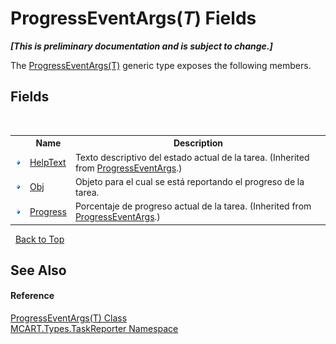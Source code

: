 # ProgressEventArgs(*T*) Fields
 _**\[This is preliminary documentation and is subject to change.\]**_

The <a href="19965514-151d-d62a-1087-8c4c6db67dce">ProgressEventArgs(T)</a> generic type exposes the following members.


## Fields
&nbsp;<table><tr><th></th><th>Name</th><th>Description</th></tr><tr><td>![Public field](media/pubfield.gif "Public field")</td><td><a href="3e0bc336-2ed8-8bef-6342-5359e7bd1dfd">HelpText</a></td><td>
Texto descriptivo del estado actual de la tarea.
 (Inherited from <a href="ca737456-2d6f-7f13-63a9-5b5d228c5048">ProgressEventArgs</a>.)</td></tr><tr><td>![Public field](media/pubfield.gif "Public field")</td><td><a href="9db4f08c-5052-8a6b-2d47-035ca78e879d">Obj</a></td><td>
Objeto para el cual se está reportando el progreso de la tarea.</td></tr><tr><td>![Public field](media/pubfield.gif "Public field")</td><td><a href="5b5b967a-3fe4-2acf-c9e5-2361179abd84">Progress</a></td><td>
Porcentaje de progreso actual de la tarea.
 (Inherited from <a href="ca737456-2d6f-7f13-63a9-5b5d228c5048">ProgressEventArgs</a>.)</td></tr></table>&nbsp;
<a href="#progresseventargs(*t*)-fields">Back to Top</a>

## See Also


#### Reference
<a href="19965514-151d-d62a-1087-8c4c6db67dce">ProgressEventArgs(T) Class</a><br /><a href="256f3901-18cb-eeca-835c-7de778822db3">MCART.Types.TaskReporter Namespace</a><br />